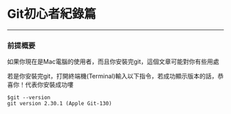 # Git初心者紀錄篇
---
### 前提概要
如果你現在是Mac電腦的使用者，而且你安裝完git，這個文章可能對你有些用處

若是你安裝完git，打開終端機(Terminal)輸入以下指令，若成功顯示版本的話，恭喜你！代表你安裝成功嘍
```
$git --version
git version 2.30.1 (Apple Git-130)
```
